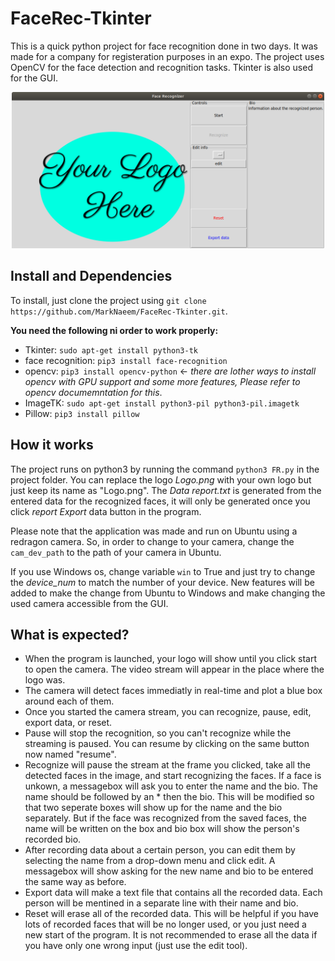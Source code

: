 # FaceRec-Tkinter

This is a quick python project for face recognition done in two days. It was made for a company for registeration purposes in an expo. The project uses OpenCV for the face detection and recognition tasks. Tkinter is also used for the GUI.

<p align="center">
<img src="https://github.com/MarkNaeem/FaceRec-Tkinter/blob/main/GUI.png" width="500">
 </p>
 
## Install and Dependencies

To install, just clone the project using `git clone https://github.com/MarkNaeem/FaceRec-Tkinter.git`.

**You need the following ni order to work properly:**
- Tkinter:          `sudo apt-get install python3-tk`
- face recognition: `pip3 install face-recognition`
- opencv:           `pip3 install opencv-python` <- *there are lother ways to install opencv with GPU support and some more features, Please refer to opencv documemntation for this*.
- ImageTK:          `sudo apt-get install python3-pil python3-pil.imagetk` 
- Pillow:           `pip3 install pillow`

 
## How it works

The project runs on python3 by running the command `python3 FR.py` in the project folder. You can replace the logo *Logo.png* with your own logo but just keep its name as "Logo.png". The *Data report.txt* is generated from the entered data for the recognized faces, it will only be generated once you click *report Export* data button in the program.

Please note that the application was made and run on Ubuntu using a redragon camera. So, in order to change to your camera, change the `cam_dev_path` to the path of your camera in Ubuntu.

If you use Windows os, change variable `win` to True and just try to change the *device_num* to match the number of your device.
New features will be added to make the change from Ubuntu to Windows and make changing the used camera accessible from the GUI.


## What is expected?

  - When the program is launched, your logo will show until you click start to open the camera. The video stream will appear in the place where the logo was.
  - The camera will detect faces immediatly in real-time and plot a blue box around each of them.
  - Once you started the camera stream, you can recognize, pause, edit, export data, or reset.
  - Pause will stop the recognition, so you can't recognize while the streaming is paused. You can resume by clicking on the same button now named "resume".
  - Recognize will pause the stream at the frame you clicked, take all the detected faces in the image, and start recognizing the faces. If a face is unkown, a messagebox will ask you to enter the name and the bio. The name should be followed by an * then the bio. This will be modified so that two seperate boxes will show up for the name and the bio separately. But if the face was recognized from the saved faces, the name will be written on the box and bio box will show the person's recorded bio.
  - After recording data about a certain person, you can edit them by selecting the name from a drop-down menu and click edit. A messagebox will show asking for the new name and bio to be entered the same way as before.
  - Export data will make a text file that contains all the recorded data. Each person will be mentined in a separate line with their name and bio.
  - Reset will erase all of the recorded data. This will be helpful if you have lots of recorded faces that will be no longer used, or you just need a new start of the program. It is not recommended to erase all the data if you have only one wrong input (just use the edit tool).
 
